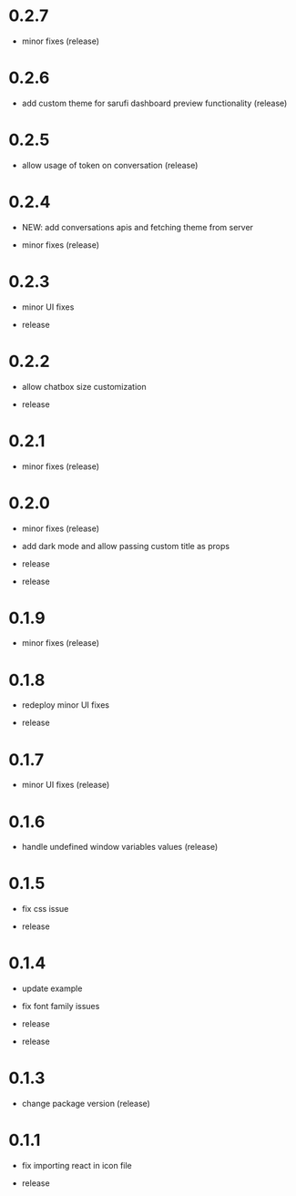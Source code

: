 # 0.2.7
* minor fixes (release)
# 0.2.6
* add custom theme for sarufi dashboard preview functionality (release)
# 0.2.5
* allow usage of token on conversation (release)
# 0.2.4
* NEW: add conversations apis and fetching theme from server

* minor fixes (release)
# 0.2.3
* minor UI fixes

* release
# 0.2.2
* allow chatbox size customization

* release
# 0.2.1
* minor fixes (release)
# 0.2.0
* minor fixes (release)

* add dark mode and allow passing custom title as props

* release

* release
# 0.1.9
* minor fixes (release)
# 0.1.8
* redeploy minor UI fixes

* release
# 0.1.7
* minor UI fixes (release)
# 0.1.6
* handle undefined window variables values (release)
# 0.1.5
* fix css issue

* release
# 0.1.4
* update example

* fix font family issues

* release

* release
# 0.1.3
* change package version (release)
# 0.1.1
* fix importing react in icon file

* release
